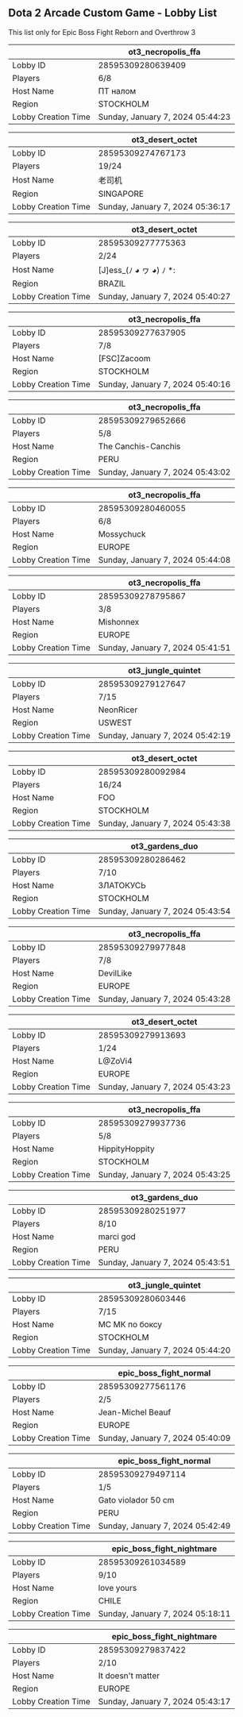 ## Dota 2 Arcade Custom Game - Lobby List

This list only for Epic Boss Fight Reborn and Overthrow 3

|  | ot3_necropolis_ffa |
| ------ | ------ |
| Lobby ID | 28595309280639409 |
| Players | 6/8 |
| Host Name | ПТ налом |
| Region | STOCKHOLM |
| Lobby Creation Time | Sunday, January 7, 2024 05:44:23 |


|  | ot3_desert_octet |
| ------ | ------ |
| Lobby ID | 28595309274767173 |
| Players | 19/24 |
| Host Name | 老司机 |
| Region | SINGAPORE |
| Lobby Creation Time | Sunday, January 7, 2024 05:36:17 |


|  | ot3_desert_octet |
| ------ | ------ |
| Lobby ID | 28595309277775363 |
| Players | 2/24 |
| Host Name | [J]ess_(ﾉ ◕ ヮ ◕) ﾉ *: |
| Region | BRAZIL |
| Lobby Creation Time | Sunday, January 7, 2024 05:40:27 |


|  | ot3_necropolis_ffa |
| ------ | ------ |
| Lobby ID | 28595309277637905 |
| Players | 7/8 |
| Host Name | [FSC]Zacoom |
| Region | STOCKHOLM |
| Lobby Creation Time | Sunday, January 7, 2024 05:40:16 |


|  | ot3_necropolis_ffa |
| ------ | ------ |
| Lobby ID | 28595309279652666 |
| Players | 5/8 |
| Host Name | The Canchis-Canchis |
| Region | PERU |
| Lobby Creation Time | Sunday, January 7, 2024 05:43:02 |


|  | ot3_necropolis_ffa |
| ------ | ------ |
| Lobby ID | 28595309280460055 |
| Players | 6/8 |
| Host Name | Mossychuck |
| Region | EUROPE |
| Lobby Creation Time | Sunday, January 7, 2024 05:44:08 |


|  | ot3_necropolis_ffa |
| ------ | ------ |
| Lobby ID | 28595309278795867 |
| Players | 3/8 |
| Host Name | Mishonnex |
| Region | EUROPE |
| Lobby Creation Time | Sunday, January 7, 2024 05:41:51 |


|  | ot3_jungle_quintet |
| ------ | ------ |
| Lobby ID | 28595309279127647 |
| Players | 7/15 |
| Host Name | NeonRicer |
| Region | USWEST |
| Lobby Creation Time | Sunday, January 7, 2024 05:42:19 |


|  | ot3_desert_octet |
| ------ | ------ |
| Lobby ID | 28595309280092984 |
| Players | 16/24 |
| Host Name | FOO |
| Region | STOCKHOLM |
| Lobby Creation Time | Sunday, January 7, 2024 05:43:38 |


|  | ot3_gardens_duo |
| ------ | ------ |
| Lobby ID | 28595309280286462 |
| Players | 7/10 |
| Host Name | ЗЛАТОКУСЬ |
| Region | STOCKHOLM |
| Lobby Creation Time | Sunday, January 7, 2024 05:43:54 |


|  | ot3_necropolis_ffa |
| ------ | ------ |
| Lobby ID | 28595309279977848 |
| Players | 7/8 |
| Host Name | DevilLike |
| Region | EUROPE |
| Lobby Creation Time | Sunday, January 7, 2024 05:43:28 |


|  | ot3_desert_octet |
| ------ | ------ |
| Lobby ID | 28595309279913693 |
| Players | 1/24 |
| Host Name | L@ZoVi4 |
| Region | EUROPE |
| Lobby Creation Time | Sunday, January 7, 2024 05:43:23 |


|  | ot3_necropolis_ffa |
| ------ | ------ |
| Lobby ID | 28595309279937736 |
| Players | 5/8 |
| Host Name | HippityHoppity |
| Region | STOCKHOLM |
| Lobby Creation Time | Sunday, January 7, 2024 05:43:25 |


|  | ot3_gardens_duo |
| ------ | ------ |
| Lobby ID | 28595309280251977 |
| Players | 8/10 |
| Host Name | marci god |
| Region | PERU |
| Lobby Creation Time | Sunday, January 7, 2024 05:43:51 |


|  | ot3_jungle_quintet |
| ------ | ------ |
| Lobby ID | 28595309280603446 |
| Players | 7/15 |
| Host Name | МС МК по боксу |
| Region | STOCKHOLM |
| Lobby Creation Time | Sunday, January 7, 2024 05:44:20 |


|  | epic_boss_fight_normal |
| ------ | ------ |
| Lobby ID | 28595309277561176 |
| Players | 2/5 |
| Host Name | Jean-Michel Beauf |
| Region | EUROPE |
| Lobby Creation Time | Sunday, January 7, 2024 05:40:09 |


|  | epic_boss_fight_normal |
| ------ | ------ |
| Lobby ID | 28595309279497114 |
| Players | 1/5 |
| Host Name | Gato violador 50 cm |
| Region | PERU |
| Lobby Creation Time | Sunday, January 7, 2024 05:42:49 |


|  | epic_boss_fight_nightmare |
| ------ | ------ |
| Lobby ID | 28595309261034589 |
| Players | 9/10 |
| Host Name | love yours |
| Region | CHILE |
| Lobby Creation Time | Sunday, January 7, 2024 05:18:11 |


|  | epic_boss_fight_nightmare |
| ------ | ------ |
| Lobby ID | 28595309279837422 |
| Players | 2/10 |
| Host Name | It doesn't matter |
| Region | EUROPE |
| Lobby Creation Time | Sunday, January 7, 2024 05:43:17 |


